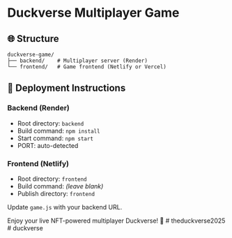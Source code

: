
# Duckverse Multiplayer Game

## 🌐 Structure

```
duckverse-game/
├── backend/    # Multiplayer server (Render)
└── frontend/   # Game frontend (Netlify or Vercel)
```

## 🚀 Deployment Instructions

### Backend (Render)
- Root directory: `backend`
- Build command: `npm install`
- Start command: `npm start`
- PORT: auto-detected

### Frontend (Netlify)
- Root directory: `frontend`
- Build command: *(leave blank)*
- Publish directory: `frontend`

Update `game.js` with your backend URL.

Enjoy your live NFT-powered multiplayer Duckverse! 🦆
#   t h e d u c k v e r s e 2 0 2 5  
 #   d u c k v e r s e  
 